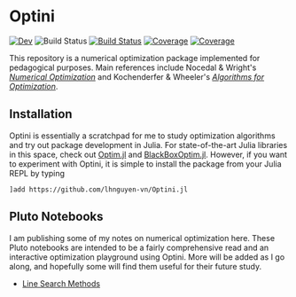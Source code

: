 # Optini

[![Dev](https://img.shields.io/badge/docs-dev-blue.svg)](https://lhnguyen-vn.github.io/Optini.jl/dev)
![Build Status](https://github.com/lhnguyen-vn/Optini.jl/workflows/CI/badge.svg)
[![Build Status](https://ci.appveyor.com/api/projects/status/github/lhnguyen-vn/Optini.jl?svg=true)](https://ci.appveyor.com/project/lhnguyen-vn/Optini-jl)
[![Coverage](https://codecov.io/gh/lhnguyen-vn/Optini.jl/branch/main/graph/badge.svg)](https://codecov.io/gh/lhnguyen-vn/Optini.jl)
[![Coverage](https://coveralls.io/repos/github/lhnguyen-vn/Optini.jl/badge.svg?branch=main)](https://coveralls.io/github/lhnguyen-vn/Optini.jl?branch=main)

This repository is a numerical optimization package implemented for pedagogical purposes. Main references include Nocedal & Wright's [*Numerical Optimization*](https://www.springer.com/gp/book/9780387303031) and Kochenderfer & Wheeler's [*Algorithms for Optimization*](https://mitpress.mit.edu/books/algorithms-optimization).

## Installation

Optini is essentially a scratchpad for me to study optimization algorithms and try out package development in Julia. For state-of-the-art Julia libraries in this space, check out [Optim.jl](https://github.com/JuliaNLSolvers/Optim.jl) and [BlackBoxOptim.jl](https://github.com/robertfeldt/BlackBoxOptim.jl). However, if you  want to experiment with Optini, it is simple to install the package from your Julia REPL by typing
```
]add https://github.com/lhnguyen-vn/Optini.jl
```

## Pluto Notebooks

I am publishing some of my notes on numerical optimization here. These Pluto notebooks are intended to be a fairly comprehensive read and an interactive optimization playground using Optini. More will be added as I go along, and hopefully some will find them useful for their future study.
- [Line Search Methods](https://mybinder.org/v2/gh/fonsp/pluto-on-binder/master?urlpath=pluto/open?url=https%253A%252F%252Fgist.githubusercontent.com%252Flhnguyen-vn%252F4ecbc8b9e52b82936b909771fd379e00%252Fraw%252F2cb4e7df078a016b23c0b82c005acadd0b991db5%252Flinesearch.jl) 
